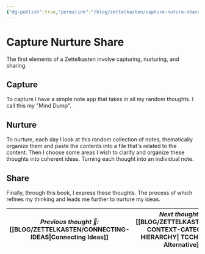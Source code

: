 ```yaml
---
{"dg-publish":true,"permalink":"/blog/zettelkasten/capture-nuture-share/","title":"Capture, Nuture, Share","updated":"2025-08-28T21:59:23.655+01:00"}
---
```


# Capture Nurture Share
The first elements of a Zettelkasten involve capturing, nurturing, and sharing.
##  Capture
To capture I have a simple note app that takes in all my random thoughts. I call this my "Mind Dump".
## Nurture
To nurture, each day I look at this random collection of notes, thematically organize them and paste the contents into a file that's related to the content. Then I choose some areas I wish to clarify and organize these thoughts into coherent ideas. Turning each thought into an individual note.
## Share
Finally, through this book, I express these thoughts.
The process of which refines my thinking and leads me further to nurture my ideas.

| *Previous thought 💭:* [[BLOG/ZETTELKASTEN/CONNECTING-IDEAS\|Connecting Ideas]] | *Next thought 💭:* [[BLOG/ZETTELKASTEN/TIME-CONTEXT-CATEGORY-HIERARCHY\| TCCH: A Latch Alternative]] |
| ------------------------------------------------------------- | ---------------------------------------------------------------------------------- |
